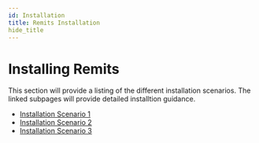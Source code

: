 ```yaml
---
id: Installation
title: Remits Installation
hide_title
---
```


# **Installing Remits**
This section will provide a listing of the different installation scenarios. The linked subpages will provide detailed installtion guidance.
* [Installation Scenario 1](installtion.md)
* [Installation Scenario 2](installtion.md)
* [Installation Scenario 3](installtion.md)
